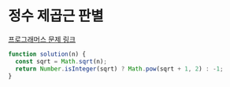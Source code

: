 # 정수 제곱근 판별

[프로그래머스 문제 링크](https://programmers.co.kr/learn/courses/30/lessons/12934)

```javascript
function solution(n) {
  const sqrt = Math.sqrt(n);
  return Number.isInteger(sqrt) ? Math.pow(sqrt + 1, 2) : -1;
}
```
